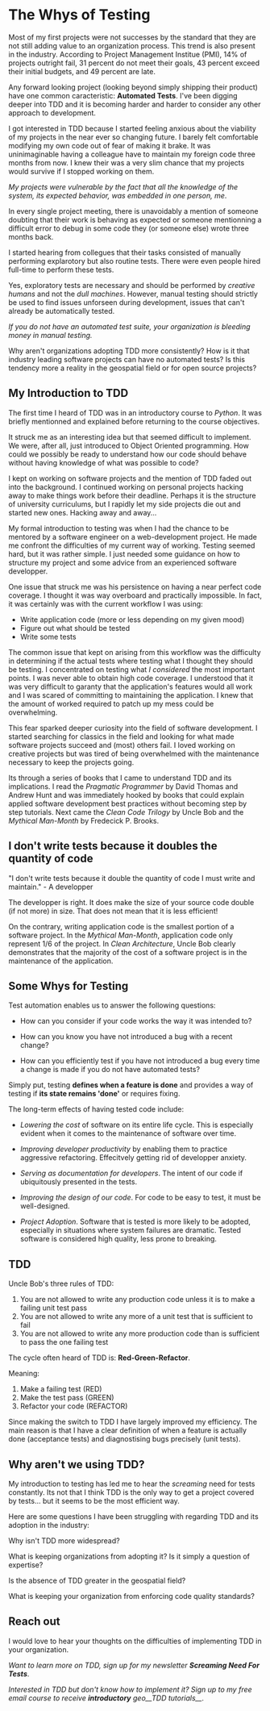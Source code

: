 # The Whys of Testing

Most of my first projects were not successes by the standard that they are not still adding value to an organization process. This trend is also present in the industry. According to Project Management Institue (PMI), 14% of projects outright fail, 31 percent do not meet their goals, 43 percent exceed their initial budgets, and 49 percent are late.

Any forward looking project (looking beyond simply shipping their product) have one common caracteristic: **Automated Tests**. I've been digging deeper into TDD and it is becoming harder and harder to consider any other approach to development. 

I got interested in TDD because I started feeling anxious about the viability of my projects in the near ever so changing future. I barely felt comfortable modifying my own code out of fear of making it brake. It was uninimaginable having a colleague have to maintain my foreign code three months from now. I knew their was a very slim chance that my projects would survive if I stopped working on them.

*My projects were vulnerable by the fact that all the knowledge of the system, its expected behavior, was embedded in one person, me*.

In every single project meeting, there is unavoidably a mention of someone doubting that their work is behaving as expected or someone mentionning a difficult error to debug in some code they (or someone else) wrote three months back. 

I started hearing from collegues that their tasks consisted of manually performing explarotory but also routine tests. There were even people hired full-time to perform these tests. 

Yes, exploratory tests are necessary and should be performed by *creative humans* and not the *dull machines*. However, manual testing should strictly be used to find issues unforseen during development, issues that can't already be automatically tested. 

*If you do not have an automated test suite, your organization is bleeding money in manual testing.*

Why aren't organizations adopting TDD more consistently? How is it that industry leading software projects can have no automated tests? Is this tendency more a reality in the geospatial field or for open source projects?

## My Introduction to TDD

The first time I heard of TDD was in an introductory course to *Python*. It was briefly mentionned and explained before returning to the course objectives. 

It struck me as an interesting idea but that seemed difficult to implement. We were, after all, just introduced to Object Oriented programming. How could we possibly be ready to understand how our code should behave without having knowledge of what was possible to code?

I kept on working on software projects and the mention of TDD faded out into the background. I continued working on personal projects hacking away to make things work before their deadline. Perhaps it is the structure of university curriculums, but I rapidly let my side projects die out and started new ones. Hacking away and away... 

My formal introduction to testing was when I had the chance to be mentored by a software engineer on a web-development project. He made me confront the difficulties of my current way of working. Testing seemed hard, but it was rather simple. I just needed some guidance on how to structure my project and some advice from an experienced software developper.

One issue that struck me was his persistence on having a near perfect code coverage. I thought it was way overboard and practically impossible. In fact, it was certainly was with the current workflow I was using: 

- Write application code (more or less depending on my given mood)
- Figure out what should be tested
- Write some tests

The common issue that kept on arising from this workflow was the difficulty in determining if the actual tests where testing what I thought they should be testing. I concentrated on testing what *I considered* the most important points. I was never able to obtain high code coverage. I understood that it was very difficult to garanty that the application's features would all work and I was scared of committing to maintaining the application. I knew that the amount of worked required to patch up my mess could be overwhelming. 

This fear sparked deeper curiosity into the field of software development. I started searching for classics in the field and looking for what made software projects succeed and (most) others fail. I loved working on creative projects but was tired of being overwhelmed with the maintenance necessary to keep the projects going. 


Its through a series of books that I came to understand TDD and its implications. I read the *Pragmatic Programmer* by David Thomas and Andrew Hunt and was immediately hooked by books that could explain applied software development best practices without becoming step by step tutorials. Next came the *Clean Code Trilogy* by Uncle Bob and the *Mythical Man-Month* by Fredecick P. Brooks.

## I don't write tests because it doubles the quantity of code

"I don't write tests because it double the quantity of code I must write and maintain." - A developper

The developper is right. It does make the size of your source code double (if not more) in size. That does not mean that it is less efficient!

On the contrary, writing application code is the smallest portion of a software project. In the *Mythical Man-Month*, application code only represent 1/6 of the project. In *Clean Architecture*, Uncle Bob clearly demonstrates that the majority of the cost of a software project is in the maintenance of the application. 


## Some Whys for Testing

Test automation enables us to answer the following questions:

- How can you consider if your code works the way it was intended to?

- How can you know you have not introduced a bug with a recent change?

- How can you efficiently test if you have not introduced a bug every time a change is made if you do not have automated tests?

Simply put, testing **defines when a feature is done** and provides a way of testing if **its state remains 'done'** or requires fixing. 

The long-term effects of having tested code include:

- *Lowering the cost* of software on its entire life cycle. This is especially evident when it comes to the maintenance of software over time.

- *Improving developer productivity* by enabling them to practice aggressive refactoring. Effecitvely getting rid of developper anxiety.

- *Serving as documentation for developers*. The intent of our code if ubiquitously presented in the tests.

- *Improving the design of our code*. For code to be easy to test, it must be well-designed.

- *Project Adoption*. Software that is tested is more likely to be adopted, especially in situations where system failures are dramatic. Tested software is considered high quality, less prone to breaking.

## TDD 

Uncle Bob's three rules of TDD:

1. You are not allowed to write any production code unless it is to make a failing unit test pass
2. You are not allowed to write any more of a unit test that is sufficient to fail
3. You are not allowed to write any more production code than is sufficient to pass the one failing test

The cycle often heard of TDD is: **Red-Green-Refactor**.

Meaning: 

1. Make a failing test (RED)
2. Make the test pass (GREEN)
3. Refactor your code (REFACTOR)

Since making the switch to TDD I have largely improved my efficiency. The main reason is that I have a clear definition of when a feature is actually done (acceptance tests) and diagnostising bugs precisely (unit tests).

## Why aren't we using TDD?

My introduction to testing has led me to hear the *screaming* need for tests constantly. Its not that I think TDD is the only way to get a project covered by tests... but it seems to be the most efficient way. 

Here are some questions I have been struggling with regarding TDD and its adoption in the industry:

Why isn't TDD more widespread? 

What is keeping organizations from adopting it? Is it simply a question of expertise?

Is the absence of TDD greater in the geospatial field?

What is keeping your organization from enforcing code quality standards? 


## Reach out

I would love to hear your thoughts on the difficulties of implementing TDD in your organization.

*Want to learn more on TDD, sign up for my newsletter __Screaming Need For Tests__*.

*Interested in TDD but don't know how to implement it? Sign up to my free email course to receive __introductory__ geo__TDD tutorials__.*